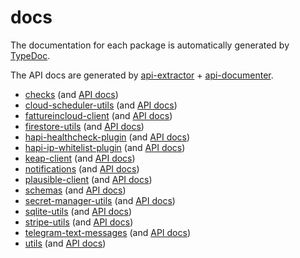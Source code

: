 # docs

The documentation for each package is automatically generated by [TypeDoc](https://typedoc.org/).

The API docs are generated by [api-extractor](https://api-extractor.com/) + [api-documenter](https://api-extractor.com/pages/setup/generating_docs/).

- [checks](./checks/index.html) (and [API docs](https://github.com/jackdbd/calderone/tree/main/packages/checks/api-docs/index.md))
- [cloud-scheduler-utils](./cloud-scheduler-utils/index.html) (and [API docs](https://github.com/jackdbd/calderone/tree/main/packages/cloud-scheduler-utils/api-docs/index.md))
- [fattureincloud-client](./fattureincloud-client/index.html) (and [API docs](https://github.com/jackdbd/calderone/tree/main/packages/fattureincloud-client/api-docs/index.md))
- [firestore-utils](./firestore-utils/index.html) (and [API docs](https://github.com/jackdbd/calderone/tree/main/packages/firestore-utils/api-docs/index.md))
- [hapi-healthcheck-plugin](./hapi-healthcheck-plugin/index.html) (and [API docs](https://github.com/jackdbd/calderone/tree/main/packages/hapi-healthcheck-plugin/api-docs/index.md))
- [hapi-ip-whitelist-plugin](./hapi-ip-whitelist-plugin/index.html) (and [API docs](https://github.com/jackdbd/calderone/tree/main/packages/hapi-ip-whitelist-plugin/api-docs/index.md))
- [keap-client](./keap-client/index.html) (and [API docs](https://github.com/jackdbd/calderone/tree/main/packages/keap-client/api-docs/index.md))
- [notifications](./notifications/index.html) (and [API docs](https://github.com/jackdbd/calderone/tree/main/packages/notifications/api-docs/index.md))
- [plausible-client](./plausible-client/index.html) (and [API docs](https://github.com/jackdbd/calderone/tree/main/packages/plausible-client/api-docs/index.md))
- [schemas](./schemas/index.html) (and [API docs](https://github.com/jackdbd/calderone/tree/main/packages/schemas/api-docs/index.md))
- [secret-manager-utils](./secret-manager-utils/index.html) (and [API docs](https://github.com/jackdbd/calderone/tree/main/packages/secret-manager-utils/api-docs/index.md))
- [sqlite-utils](./sqlite-utils/index.html) (and [API docs](https://github.com/jackdbd/calderone/tree/main/packages/sqlite-utils/api-docs/index.md))
- [stripe-utils](./stripe-utils/index.html) (and [API docs](https://github.com/jackdbd/calderone/tree/main/packages/stripe-utils/api-docs/index.md))
- [telegram-text-messages](./telegram-text-messages/index.html) (and [API docs](https://github.com/jackdbd/calderone/tree/main/packages/telegram-text-messages/api-docs/index.md))
- [utils](./utils/index.html) (and [API docs](https://github.com/jackdbd/calderone/tree/main/packages/utils/api-docs/index.md))
